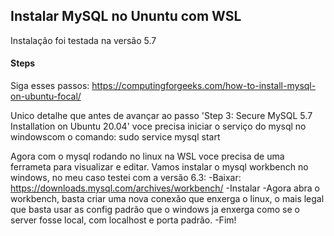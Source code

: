 ## Instalar MySQL no Ununtu com WSL

Instalação foi testada na versão 5.7

#### Steps

Siga esses passos:
https://computingforgeeks.com/how-to-install-mysql-on-ubuntu-focal/

Unico detalhe que antes de avançar ao passo 'Step 3: Secure MySQL 5.7 Installation on Ubuntu 20.04' voce precisa iniciar o serviço do mysql no windowscom o comando:
sudo service mysql start

Agora com o mysql rodando no linux na WSL voce precisa de uma ferrameta para visualizar e editar. Vamos instalar o mysql workbench no windows, no meu caso testei com a versão 6.3:
-Baixar: https://downloads.mysql.com/archives/workbench/
-Instalar
-Agora abra o workbench, basta criar uma nova conexão que enxerga o linux, o mais legal que basta usar as config padrão que o windows ja enxerga como se o server fosse local, com localhost e porta padrão.
-Fim!
